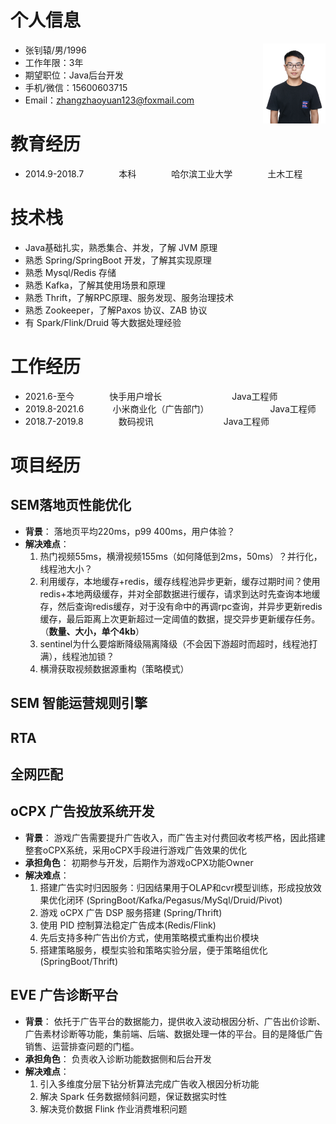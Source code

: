 # 个人信息
- 张钊辕/男/1996<img style="float:right" src="./picture/1-照片.jpeg" width = "100" height = "128"/>
- 工作年限：3年
- 期望职位：Java后台开发
- 手机/微信：15600603715
- Email：zhangzhaoyuan123@foxmail.com

# 教育经历
- 2014.9-2018.7&emsp;&emsp;&emsp;&emsp;本科&emsp;&emsp;&emsp;&emsp;哈尔滨工业大学&emsp;&emsp;&emsp;&emsp;土木工程

# 技术栈
- Java基础扎实，熟悉集合、并发，了解 JVM 原理
- 熟悉 Spring/SpringBoot 开发，了解其实现原理
- 熟悉 Mysql/Redis 存储
- 熟悉 Kafka，了解其使用场景和原理
- 熟悉 Thrift，了解RPC原理、服务发现、服务治理技术
- 熟悉 Zookeeper，了解Paxos 协议、ZAB 协议
- 有 Spark/Flink/Druid 等大数据处理经验

# 工作经历
- 2021.6-至今&emsp;&emsp;&emsp;&emsp;快手用户增长&emsp;&emsp;&emsp;&emsp;&emsp;&emsp;&emsp;&emsp;Java工程师
- 2019.8-2021.6&emsp; &emsp;&emsp;小米商业化（广告部门）&emsp;&emsp;&emsp;&emsp;&emsp;&emsp;&emsp;Java工程师
- 2018.7-2019.8&emsp;&emsp;&emsp;&emsp;数码视讯&emsp;&emsp;&emsp;&emsp;&emsp;&emsp;&emsp;&emsp;Java工程师

# 项目经历
##  SEM落地页性能优化
- **背景**：
落地页平均220ms，p99 400ms，用户体验？
- **解决难点**：
    1. 热门视频55ms，横滑视频155ms（如何降低到2ms，50ms）？并行化，线程池大小？
    2. 利用缓存，本地缓存+redis，缓存线程池异步更新，缓存过期时间？使用redis+本地两级缓存，并对全部数据进行缓存，请求到达时先查询本地缓存，然后查询redis缓存，对于没有命中的再调rpc查询，并异步更新redis缓存，最后距离上次更新超过一定阈值的数据，提交异步更新缓存任务。（**数量、大小，单个4kb**）
    3. sentinel为什么要熔断降级隔离降级（不会因下游超时而超时，线程池打满），线程池加锁？
    4. 横滑获取视频数据源重构（策略模式）
## SEM 智能运营规则引擎
## RTA
## 全网匹配
##  oCPX 广告投放系统开发
- **背景**：
游戏广告需要提升广告收入，而广告主对付费回收考核严格，因此搭建整套oCPX系统，采用oCPX手段进行游戏广告效果的优化
- **承担角色**：
初期参与开发，后期作为游戏oCPX功能Owner
- **解决难点**：
    1. 搭建广告实时归因服务：归因结果用于OLAP和cvr模型训练，形成投放效果优化闭环 (SpringBoot/Kafka/Pegasus/MySql/Druid/Pivot)
    2. 游戏 oCPX 广告 DSP 服务搭建 (Spring/Thrift)
    3. 使用 PID 控制算法稳定广告成本(Redis/Flink)
    4. 先后支持多种广告出价方式，使用策略模式重构出价模块
    5. 搭建策略服务，模型实验和策略实验分层，便于策略组优化 (SpringBoot/Thrift)
## EVE 广告诊断平台
- **背景**：
依托于广告平台的数据能力，提供收入波动根因分析、广告出价诊断、广告素材诊断等功能，集前端、后端、数据处理一体的平台。目的是降低广告销售、运营排查问题的门槛。
- **承担角色**：
负责收入诊断功能数据侧和后台开发
- **解决难点**：
    1. 引入多维度分层下钻分析算法完成广告收入根因分析功能
    2. 解决 Spark 任务数据倾斜问题，保证数据实时性
    3. 解决竞价数据 Flink 作业消费堆积问题
